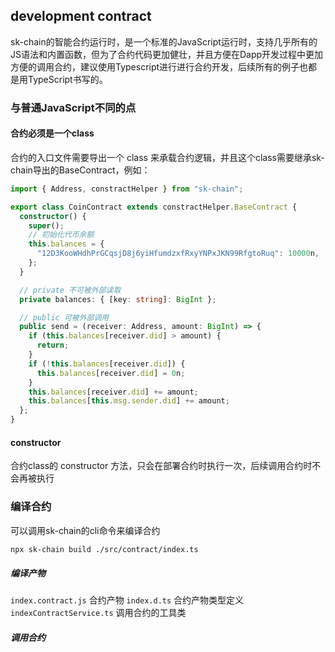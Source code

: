 ## development contract

sk-chain的智能合约运行时，是一个标准的JavaScript运行时，支持几乎所有的JS语法和内置函数，但为了合约代码更加健壮，并且方便在Dapp开发过程中更加方便的调用合约，建议使用Typescript进行进行合约开发，后续所有的例子也都是用TypeScript书写的。

### 与普通JavaScript不同的点

#### 合约必须是一个class
合约的入口文件需要导出一个 class 来承载合约逻辑，并且这个class需要继承sk-chain导出的BaseContract，例如：

```TypeScript
import { Address, constractHelper } from "sk-chain";

export class CoinContract extends constractHelper.BaseContract {
  constructor() {
    super();
    // 初始化代币余额
    this.balances = {
      "12D3KooWHdhPrGCqsjD8j6yiHfumdzxfRxyYNPxJKN99RfgtoRuq": 10000n,
    };
  }

  // private 不可被外部读取
  private balances: { [key: string]: BigInt };

  // public 可被外部调用
  public send = (receiver: Address, amount: BigInt) => {
    if (this.balances[receiver.did] > amount) {
      return;
    }
    if (!this.balances[receiver.did]) {
      this.balances[receiver.did] = 0n;
    }
    this.balances[receiver.did] += amount;
    this.balances[this.msg.sender.did] += amount;
  };
}
```

#### constructor

合约class的 constructor 方法，只会在部署合约时执行一次，后续调用合约时不会再被执行

### 编译合约

可以调用sk-chain的cli命令来编译合约
```bash
npx sk-chain build ./src/contract/index.ts
```

##### 编译产物
`index.contract.js` 合约产物
`index.d.ts` 合约产物类型定义
`indexContractService.ts` 调用合约的工具类

##### 调用合约


